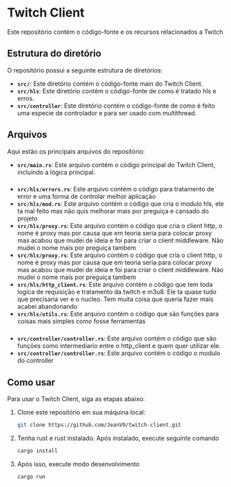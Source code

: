 

# Twitch Client

Este repositório contém o código-fonte e os recursos relacionados a Twitch

## Estrutura do diretório

O repositório possui a seguinte estrutura de diretórios:

- **`src/`**: Este diretório contém o código-fonte main do Twitch Client.
- **`src/hls`**: Este diretório contém o código-fonte de como é tratado hls e erros.
- **`src/controller`**: Este diretório contém o código-fonte de como é feito uma especie de controlador e para ser usado com multithread.


## Arquivos

Aqui estão os principais arquivos do repositório:

- **`src/main.rs`**: Este arquivo contém o código principal do Twitch Client, incluindo a lógica principal.
###
- **`src/hls/errors.rs`**: Este arquivo contém o código para tratamento de error e uma forma de controlar melhor aplicação
- **`src/hls/mod.rs`**: Este arquivo contém o código que cria o modulo hls, ele ta mal feito mas não quis melhorar mais por preguiça e cansado do projeto
- **`src/hls/proxy.rs`**: Este arquivo contém o código que cria o client http, o nome é proxy mas por causa que em teoria seria para colocar proxy mas acabou que mudei de ideia e foi para criar o client middleware. Não mudei o nome mais por preguiça tambem
- **`src/hls/proxy.rs`**: Este arquivo contém o código que cria o client http, o nome é proxy mas por causa que em teoria seria para colocar proxy mas acabou que mudei de ideia e foi para criar o client middleware. Não mudei o nome mais por preguiça tambem
- **`src/hls/http_client.rs`**: Este arquivo contém o código que tem toda logica de requisição e tratamento da twitch e m3u8. Ele ta quase tudo que precisaria ver e o nucleo. Tem muita coisa que queria fazer mais acabei abandonando
- **`src/hls/utils.rs`**: Este arquivo contém o código que são funções para coisas mais simples como fosse ferramentas
###
- **`src/controller/controller.rs`**: Este arquivo contém o código que são funções como intermediario entre o http_client e quem quer utilizar ele.
- **`src/controller/controller.rs`**: Este arquivo contém o código o modulo do controller

## Como usar

Para usar o Twitch Client, siga as etapas abaixo:

1. Clone este repositório em sua máquina local:

   ```bash
   git clone https://github.com/JeanV0/twitch-client.git

2. Tenha rust e rust instalado. Após instalado, execute seguinte comando
	```bash
   cargo install

3. Após isso, execute modo desenvolvimento
	```bash
   cargo run